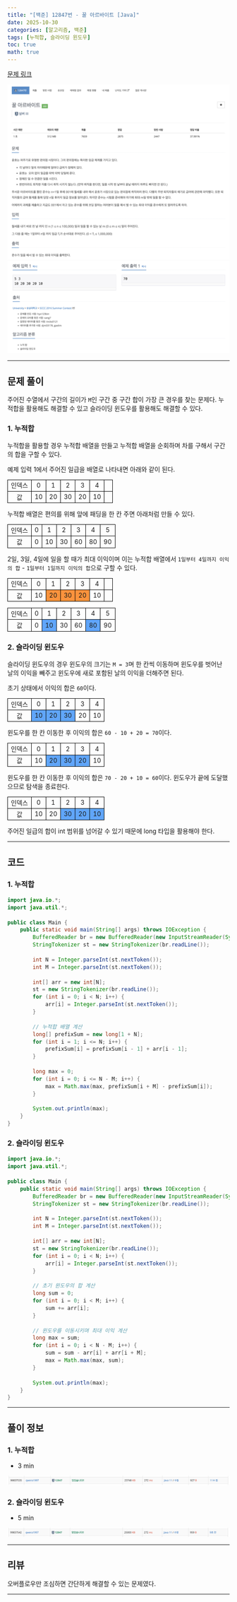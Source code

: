 ```yaml
---
title: "[백준] 12847번 - 꿀 아르바이트 [Java]"
date: 2025-10-30
categories: [알고리즘, 백준]
tags: [누적합, 슬라이딩 윈도우]
toc: true
math: true
---
```


[문제 링크](https://www.acmicpc.net/problem/12847)

![](/assets/posts/2025-10-30/백준%2012847%20꿀%20아르바이트/photo1.png)
![](/assets/posts/2025-10-30/백준%2012847%20꿀%20아르바이트/photo2.png)

---

## 문제 풀이

주어진 수열에서 구간의 길이가 `M`인 구간 중 구간 합이 가장 큰 경우를 찾는 문제다. 누적합을 활용해도 해결할 수 있고 슬라이딩 윈도우를 활용해도 해결할 수 있다.

### 1. 누적합

누적합을 활용할 경우 누적합 배열을 만들고 누적합 배열을 순회하며 차를 구해서 구간의 합을 구할 수 있다.

예제 입력 1에서 주어진 일급을 배열로 나타내면 아래와 같이 된다.

<div>
	<table style="border-collapse:collapse; width:100%; text-align:center; table-layout:fixed;">
		<tr>
			<td style="border:1px solid black;">인덱스</td>
			<td style="border:1px solid black;">0</td>
			<td style="border:1px solid black;">1</td>
			<td style="border:1px solid black;">2</td>
			<td style="border:1px solid black;">3</td>
			<td style="border:1px solid black;">4</td>
			<td style="border:1px solid black;">&nbsp;</td>
		</tr>
		<tr>
			<td style="border:1px solid black;">값</td>
			<td style="border:1px solid black;">10</td>
			<td style="border:1px solid black;">20</td>
			<td style="border:1px solid black;">30</td>
			<td style="border:1px solid black;">20</td>
			<td style="border:1px solid black;">10</td>
			<td style="border:1px solid black;">&nbsp;</td>
		</tr>
	</table>
</div>

누적합 배열은 편의를 위해 앞에 패딩을 한 칸 주면 아래처럼 만들 수 있다.

<div>
	<table style="border-collapse:collapse; width:100%; text-align:center; table-layout:fixed;">
		<tr>
			<td style="border:1px solid black;">인덱스</td>
			<td style="border:1px solid black;">0</td>
			<td style="border:1px solid black;">1</td>
			<td style="border:1px solid black;">2</td>
			<td style="border:1px solid black;">3</td>
			<td style="border:1px solid black;">4</td>
			<td style="border:1px solid black;">5</td>
		</tr>
		<tr>
			<td style="border:1px solid black;">값</td>
			<td style="border:1px solid black;">0</td>
			<td style="border:1px solid black;">10</td>
			<td style="border:1px solid black;">30</td>
			<td style="border:1px solid black;">60</td>
			<td style="border:1px solid black;">80</td>
			<td style="border:1px solid black;">90</td>
		</tr>
	</table>
</div>

2일, 3일, 4일에 일을 할 때가 최대 이익이며 이는 누적합 배열에서 `1일부터 4일까지 이익의 합` - `1일부터 1일까지 이익의 합`으로 구할 수 있다.

<div>
	<table style="border-collapse:collapse; width:100%; text-align:center; table-layout:fixed;">
		<tr>
			<td style="border:1px solid black;">인덱스</td>
			<td style="border:1px solid black;">0</td>
			<td style="border:1px solid black;">1</td>
			<td style="border:1px solid black;">2</td>
			<td style="border:1px solid black;">3</td>
			<td style="border:1px solid black;">4</td>
			<td style="border:1px solid black;">&nbsp;</td>
		</tr>
		<tr>
			<td style="border:1px solid black;">값</td>
			<td style="border:1px solid black;">10</td>
			<td style="border:1px solid black; background-color:#fb923c;">20</td>
			<td style="border:1px solid black; background-color:#fb923c;">30</td>
			<td style="border:1px solid black; background-color:#fb923c;">20</td>
			<td style="border:1px solid black;">10</td>
			<td style="border:1px solid black;">&nbsp;</td>
		</tr>
	</table>
</div>

<div>
	<table style="border-collapse:collapse; width:100%; text-align:center; table-layout:fixed;">
		<tr>
			<td style="border:1px solid black;">인덱스</td>
			<td style="border:1px solid black;">0</td>
			<td style="border:1px solid black;">1</td>
			<td style="border:1px solid black;">2</td>
			<td style="border:1px solid black;">3</td>
			<td style="border:1px solid black;">4</td>
			<td style="border:1px solid black;">5</td>
		</tr>
		<tr>
			<td style="border:1px solid black;">값</td>
			<td style="border:1px solid black;">0</td>
			<td style="border:1px solid black; background-color:#60a5fa;">10</td>
			<td style="border:1px solid black;">30</td>
			<td style="border:1px solid black;">60</td>
			<td style="border:1px solid black; background-color:#60a5fa;">80</td>
			<td style="border:1px solid black;">90</td>
		</tr>
	</table>
</div>

### 2. 슬라이딩 윈도우

슬라이딩 윈도우의 경우 윈도우의 크기는 `M = 3`며 한 칸씩 이동하며 윈도우를 벗어난 날의 이익을 빼주고 윈도우에 새로 포함된 날의 이익을 더해주면 된다.

초기 상태에서 이익의 합은 `60`이다.

<div>
	<table style="border-collapse:collapse; width:100%; text-align:center; table-layout:fixed;">
		<tr>
			<td style="border:1px solid black;">인덱스</td>
			<td style="border:1px solid black;">0</td>
			<td style="border:1px solid black;">1</td>
			<td style="border:1px solid black;">2</td>
			<td style="border:1px solid black;">3</td>
			<td style="border:1px solid black;">4</td>
		</tr>
		<tr>
			<td style="border:1px solid black;">값</td>
			<td style="border:1px solid black; background-color:#60a5fa;">10</td>
			<td style="border:1px solid black; background-color:#60a5fa;">20</td>
			<td style="border:1px solid black; background-color:#60a5fa;">30</td>
			<td style="border:1px solid black;">20</td>
			<td style="border:1px solid black;">10</td>
		</tr>
	</table>
</div>

윈도우를 한 칸 이동한 후 이익의 합은 `60 - 10 + 20 = 70`이다.

<div>
	<table style="border-collapse:collapse; width:100%; text-align:center; table-layout:fixed;">
		<tr>
			<td style="border:1px solid black;">인덱스</td>
			<td style="border:1px solid black;">0</td>
			<td style="border:1px solid black;">1</td>
			<td style="border:1px solid black;">2</td>
			<td style="border:1px solid black;">3</td>
			<td style="border:1px solid black;">4</td>
		</tr>
		<tr>
			<td style="border:1px solid black;">값</td>
			<td style="border:1px solid black;">10</td>
			<td style="border:1px solid black; background-color:#60a5fa;">20</td>
			<td style="border:1px solid black; background-color:#60a5fa;">30</td>
			<td style="border:1px solid black; background-color:#60a5fa;">20</td>
			<td style="border:1px solid black;">10</td>
		</tr>
	</table>
</div>

윈도우를 한 칸 이동한 후 이익의 합은 `70 - 20 + 10 = 60`이다. 윈도우가 끝에 도달했으므로 탐색을 종료한다.

<div>
	<table style="border-collapse:collapse; width:100%; text-align:center; table-layout:fixed;">
		<tr>
			<td style="border:1px solid black;">인덱스</td>
			<td style="border:1px solid black;">0</td>
			<td style="border:1px solid black;">1</td>
			<td style="border:1px solid black;">2</td>
			<td style="border:1px solid black;">3</td>
			<td style="border:1px solid black;">4</td>
		</tr>
		<tr>
			<td style="border:1px solid black;">값</td>
			<td style="border:1px solid black;">10</td>
			<td style="border:1px solid black;">20</td>
			<td style="border:1px solid black; background-color:#60a5fa;">30</td>
			<td style="border:1px solid black; background-color:#60a5fa;">20</td>
			<td style="border:1px solid black; background-color:#60a5fa;">10</td>
		</tr>
	</table>
</div>

주어진 일급의 합이 int 범위를 넘어갈 수 있기 때문에 long 타입을 활용해야 한다.

---

## 코드

### 1. 누적합

```java
import java.io.*;
import java.util.*;

public class Main {
    public static void main(String[] args) throws IOException {
        BufferedReader br = new BufferedReader(new InputStreamReader(System.in));
        StringTokenizer st = new StringTokenizer(br.readLine());

        int N = Integer.parseInt(st.nextToken());
        int M = Integer.parseInt(st.nextToken());

        int[] arr = new int[N];
        st = new StringTokenizer(br.readLine());
        for (int i = 0; i < N; i++) {
            arr[i] = Integer.parseInt(st.nextToken());
        }

        // 누적합 배열 계산
        long[] prefixSum = new long[1 + N];
        for (int i = 1; i <= N; i++) {
            prefixSum[i] = prefixSum[i - 1] + arr[i - 1];
        }

        long max = 0;
        for (int i = 0; i <= N - M; i++) {
            max = Math.max(max, prefixSum[i + M] - prefixSum[i]);
        }

        System.out.println(max);
    }
}
```

### 2. 슬라이딩 윈도우

```java
import java.io.*;
import java.util.*;

public class Main {
    public static void main(String[] args) throws IOException {
        BufferedReader br = new BufferedReader(new InputStreamReader(System.in));
        StringTokenizer st = new StringTokenizer(br.readLine());

        int N = Integer.parseInt(st.nextToken());
        int M = Integer.parseInt(st.nextToken());

        int[] arr = new int[N];
        st = new StringTokenizer(br.readLine());
        for (int i = 0; i < N; i++) {
            arr[i] = Integer.parseInt(st.nextToken());
        }

        // 초기 윈도우의 합 계산
        long sum = 0;
        for (int i = 0; i < M; i++) {
            sum += arr[i];
        }

        // 윈도우를 이동시키며 최대 이익 계산
        long max = sum;
        for (int i = 0; i < N - M; i++) {
            sum = sum - arr[i] + arr[i + M];
            max = Math.max(max, sum);
        }

        System.out.println(max);
    }
}
```

---

## 풀이 정보

### 1. 누적합

- 3 min

![](/assets/posts/2025-10-30/백준%2012847%20꿀%20아르바이트/photo3.png)

### 2. 슬라이딩 윈도우

- 5 min

![](/assets/posts/2025-10-30/백준%2012847%20꿀%20아르바이트/photo4.png)

---

## 리뷰

오버플로우만 조심하면 간단하게 해결할 수 있는 문제였다.

---
